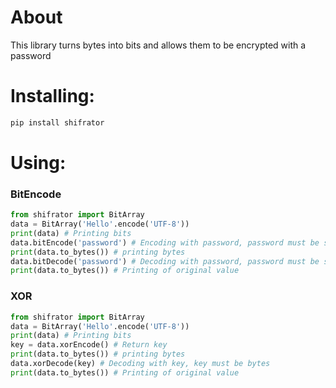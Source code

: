 # About
This library turns bytes into bits and allows them to be encrypted with a password
# Installing:
```bash
pip install shifrator
```
# Using:
### BitEncode
```python
from shifrator import BitArray
data = BitArray('Hello'.encode('UTF-8'))
print(data) # Printing bits
data.bitEncode('password') # Encoding with password, password must be str
print(data.to_bytes()) # printing bytes
data.bitDecode('password') # Decoding with password, password must be str
print(data.to_bytes()) # Printing of original value
```
### XOR
```python
from shifrator import BitArray
data = BitArray('Hello'.encode('UTF-8'))
print(data) # Printing bits
key = data.xorEncode() # Return key
print(data.to_bytes()) # printing bytes
data.xorDecode(key) # Decoding with key, key must be bytes
print(data.to_bytes()) # Printing of original value
```
